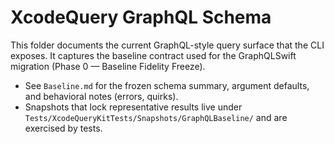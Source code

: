 # XcodeQuery GraphQL Schema

This folder documents the current GraphQL-style query surface that the CLI exposes. It captures the baseline contract used for the GraphQLSwift migration (Phase 0 — Baseline Fidelity Freeze).

- See `Baseline.md` for the frozen schema summary, argument defaults, and behavioral notes (errors, quirks).
- Snapshots that lock representative results live under `Tests/XcodeQueryKitTests/Snapshots/GraphQLBaseline/` and are exercised by tests.


